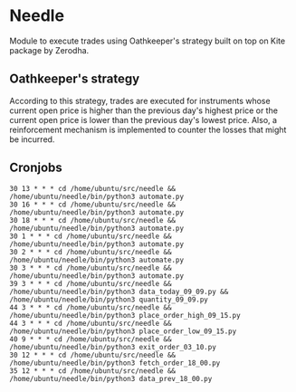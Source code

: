 # Needle

Module to execute trades using Oathkeeper's strategy built on top on Kite package by Zerodha.

## Oathkeeper's strategy

According to this strategy, trades are executed for instruments whose current open price is higher than the previous day's highest price or the current open price is lower than the previous day's lowest price.
Also, a reinforcement mechanism is implemented to counter the losses that might be incurred.

## Cronjobs

```
30 13 * * * cd /home/ubuntu/src/needle && /home/ubuntu/needle/bin/python3 automate.py
30 16 * * * cd /home/ubuntu/src/needle && /home/ubuntu/needle/bin/python3 automate.py
30 18 * * * cd /home/ubuntu/src/needle && /home/ubuntu/needle/bin/python3 automate.py
30 1 * * * cd /home/ubuntu/src/needle && /home/ubuntu/needle/bin/python3 automate.py
30 2 * * * cd /home/ubuntu/src/needle && /home/ubuntu/needle/bin/python3 automate.py
30 3 * * * cd /home/ubuntu/src/needle && /home/ubuntu/needle/bin/python3 automate.py
39 3 * * * cd /home/ubuntu/src/needle && /home/ubuntu/needle/bin/python3 data_today_09_09.py && /home/ubuntu/needle/bin/python3 quantity_09_09.py
44 3 * * * cd /home/ubuntu/src/needle && /home/ubuntu/needle/bin/python3 place_order_high_09_15.py
44 3 * * * cd /home/ubuntu/src/needle && /home/ubuntu/needle/bin/python3 place_order_low_09_15.py
40 9 * * * cd /home/ubuntu/src/needle && /home/ubuntu/needle/bin/python3 exit_order_03_10.py
30 12 * * * cd /home/ubuntu/src/needle && /home/ubuntu/needle/bin/python3 fetch_order_18_00.py
35 12 * * * cd /home/ubuntu/src/needle && /home/ubuntu/needle/bin/python3 data_prev_18_00.py
```
